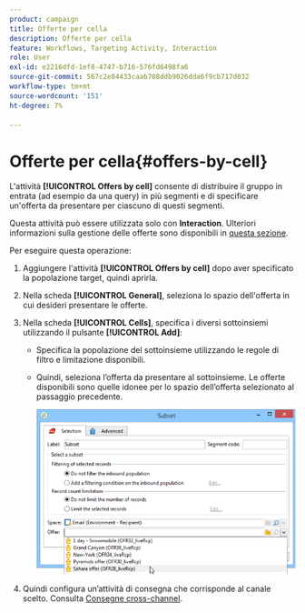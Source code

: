 ```yaml
---
product: campaign
title: Offerte per cella
description: Offerte per cella
feature: Workflows, Targeting Activity, Interaction
role: User
exl-id: e2216dfd-1ef8-4747-b716-576fd6498fa6
source-git-commit: 567c2e84433caab708ddb9026dda6f9cb717d032
workflow-type: tm+mt
source-wordcount: '151'
ht-degree: 7%

---
```


# Offerte per cella{#offers-by-cell}



L&#39;attività **[!UICONTROL Offers by cell]** consente di distribuire il gruppo in entrata (ad esempio da una query) in più segmenti e di specificare un&#39;offerta da presentare per ciascuno di questi segmenti.

Questa attività può essere utilizzata solo con **Interaction**. Ulteriori informazioni sulla gestione delle offerte sono disponibili in [questa sezione](../../v8/interaction/interaction.md).

Per eseguire questa operazione:

1. Aggiungere l&#39;attività **[!UICONTROL Offers by cell]** dopo aver specificato la popolazione target, quindi aprirla.
1. Nella scheda **[!UICONTROL General]**, seleziona lo spazio dell&#39;offerta in cui desideri presentare le offerte.
1. Nella scheda **[!UICONTROL Cells]**, specifica i diversi sottoinsiemi utilizzando il pulsante **[!UICONTROL Add]**:

   * Specifica la popolazione del sottoinsieme utilizzando le regole di filtro e limitazione disponibili.
   * Quindi, seleziona l’offerta da presentare al sottoinsieme. Le offerte disponibili sono quelle idonee per lo spazio dell’offerta selezionato al passaggio precedente.

     ![](assets/int_offer_per_cell1.png)

1. Quindi configura un’attività di consegna che corrisponde al canale scelto. Consulta [Consegne cross-channel](cross-channel-deliveries.md).
